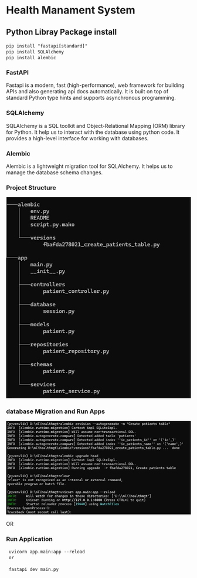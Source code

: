 # Health Manament System

## Python Libray Package install

``` 
pip install "fastapi[standard]"
pip install SQLAlchemy
pip install alembic

```
### FastAPI

Fastapi is a modern, fast (high-performance), web framework for building APIs and also generating api docs automatically. It is built on top of standard Python type hints and supports asynchronous programming.
### SQLAlchemy
SQLAlchemy is a SQL toolkit and Object-Relational Mapping (ORM) library for Python. It help us to interact with the database using python code. It provides a high-level interface for working with databases.

### Alembic
Alembic is a lightweight migration tool for SQLAlchemy. It helps us to manage the database schema changes.

### Project Structure
![project Structure](./project_structure.JPG)

### database Migration and Run Apps
![project Structure](./instruction.JPG)

OR

### Run Application
```
 uvicorn app.main:app --reload
 or
 
 fastapi dev main.py

```